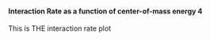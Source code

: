 
<h4>Interaction Rate as a function of center-of-mass energy 4</h4>
This is THE interaction rate plot
